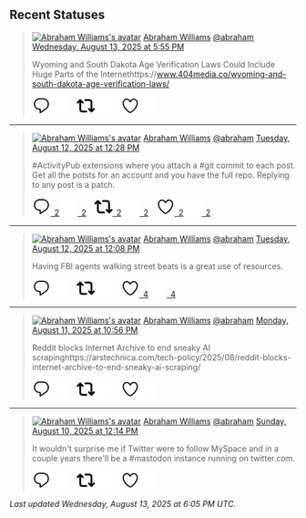 ## Recent Statuses

> <a href="https://indieweb.social/@abraham"><img alt="Abraham Williams's avatar" src="https://cdn.masto.host/indiewebsocial/accounts/avatars/109/292/540/382/343/163/original/d00f2e03ce9c85b1.jpg" height="24" width="24" ></a> [Abraham Williams](https://indieweb.social/@abraham) [@abraham](https://indieweb.social/@abraham) [Wednesday, August 13, 2025 at 5:55 PM](https://indieweb.social/@abraham/115022742028331759)
>
> Wyoming and South Dakota Age Verification Laws Could Include Huge Parts of the Internethttps://www.404media.co/wyoming-and-south-dakota-age-verification-laws/
>
> [![Reply](./images/reply_light.svg#gh-light-mode-only "Reply")](https://indieweb.social/@abraham/115022742028331759#gh-light-mode-only)[![Reply](./images/reply.svg#gh-dark-mode-only "Reply")](https://indieweb.social/@abraham/115022742028331759#gh-dark-mode-only)&emsp;[![Boost](./images/retweet_light.svg#gh-light-mode-only "Boost")](https://indieweb.social/@abraham/115022742028331759#gh-light-mode-only)[![Boost](./images/retweet.svg#gh-dark-mode-only "Boost")](https://indieweb.social/@abraham/115022742028331759#gh-dark-mode-only)&emsp;[![Favorite](./images/like_light.svg#gh-light-mode-only "Favorite")](https://indieweb.social/@abraham/115022742028331759#gh-light-mode-only)[![Favorite](./images/like.svg#gh-dark-mode-only "Favorite")](https://indieweb.social/@abraham/115022742028331759#gh-dark-mode-only)


---

> <a href="https://indieweb.social/@abraham"><img alt="Abraham Williams's avatar" src="https://cdn.masto.host/indiewebsocial/accounts/avatars/109/292/540/382/343/163/original/d00f2e03ce9c85b1.jpg" height="24" width="24" ></a> [Abraham Williams](https://indieweb.social/@abraham) [@abraham](https://indieweb.social/@abraham) [Tuesday, August 12, 2025 at 12:28 PM](https://indieweb.social/@abraham/115015790820344755)
>
> #ActivityPub extensions where you attach a #git commit to each post. Get all the potsts for an account and you have the full repo. Replying to any post is a patch.
>
> [![Reply](./images/reply_light.svg#gh-light-mode-only "Reply")&ensp;2](https://indieweb.social/@abraham/115015790820344755#gh-light-mode-only)[![Reply](./images/reply.svg#gh-dark-mode-only "Reply")&ensp;2](https://indieweb.social/@abraham/115015790820344755#gh-dark-mode-only)&emsp;[![Boost](./images/retweet_light.svg#gh-light-mode-only "Boost")&ensp;2](https://indieweb.social/@abraham/115015790820344755#gh-light-mode-only)[![Boost](./images/retweet.svg#gh-dark-mode-only "Boost")&ensp;2](https://indieweb.social/@abraham/115015790820344755#gh-dark-mode-only)&emsp;[![Favorite](./images/like_light.svg#gh-light-mode-only "Favorite")&ensp;2](https://indieweb.social/@abraham/115015790820344755#gh-light-mode-only)[![Favorite](./images/like.svg#gh-dark-mode-only "Favorite")&ensp;2](https://indieweb.social/@abraham/115015790820344755#gh-dark-mode-only)


---

> <a href="https://indieweb.social/@abraham"><img alt="Abraham Williams's avatar" src="https://cdn.masto.host/indiewebsocial/accounts/avatars/109/292/540/382/343/163/original/d00f2e03ce9c85b1.jpg" height="24" width="24" ></a> [Abraham Williams](https://indieweb.social/@abraham) [@abraham](https://indieweb.social/@abraham) [Tuesday, August 12, 2025 at 12:08 PM](https://indieweb.social/@abraham/115015711698264765)
>
> Having FBI agents walking street beats is a great use of resources.
>
> [![Reply](./images/reply_light.svg#gh-light-mode-only "Reply")](https://indieweb.social/@abraham/115015711698264765#gh-light-mode-only)[![Reply](./images/reply.svg#gh-dark-mode-only "Reply")](https://indieweb.social/@abraham/115015711698264765#gh-dark-mode-only)&emsp;[![Boost](./images/retweet_light.svg#gh-light-mode-only "Boost")](https://indieweb.social/@abraham/115015711698264765#gh-light-mode-only)[![Boost](./images/retweet.svg#gh-dark-mode-only "Boost")](https://indieweb.social/@abraham/115015711698264765#gh-dark-mode-only)&emsp;[![Favorite](./images/like_light.svg#gh-light-mode-only "Favorite")&ensp;4](https://indieweb.social/@abraham/115015711698264765#gh-light-mode-only)[![Favorite](./images/like.svg#gh-dark-mode-only "Favorite")&ensp;4](https://indieweb.social/@abraham/115015711698264765#gh-dark-mode-only)


---

> <a href="https://indieweb.social/@abraham"><img alt="Abraham Williams's avatar" src="https://cdn.masto.host/indiewebsocial/accounts/avatars/109/292/540/382/343/163/original/d00f2e03ce9c85b1.jpg" height="24" width="24" ></a> [Abraham Williams](https://indieweb.social/@abraham) [@abraham](https://indieweb.social/@abraham) [Monday, August 11, 2025 at 10:56 PM](https://indieweb.social/@abraham/115012598157147002)
>
> Reddit blocks Internet Archive to end sneaky AI scrapinghttps://arstechnica.com/tech-policy/2025/08/reddit-blocks-internet-archive-to-end-sneaky-ai-scraping/
>
> [![Reply](./images/reply_light.svg#gh-light-mode-only "Reply")](https://indieweb.social/@abraham/115012598157147002#gh-light-mode-only)[![Reply](./images/reply.svg#gh-dark-mode-only "Reply")](https://indieweb.social/@abraham/115012598157147002#gh-dark-mode-only)&emsp;[![Boost](./images/retweet_light.svg#gh-light-mode-only "Boost")](https://indieweb.social/@abraham/115012598157147002#gh-light-mode-only)[![Boost](./images/retweet.svg#gh-dark-mode-only "Boost")](https://indieweb.social/@abraham/115012598157147002#gh-dark-mode-only)&emsp;[![Favorite](./images/like_light.svg#gh-light-mode-only "Favorite")](https://indieweb.social/@abraham/115012598157147002#gh-light-mode-only)[![Favorite](./images/like.svg#gh-dark-mode-only "Favorite")](https://indieweb.social/@abraham/115012598157147002#gh-dark-mode-only)


---

> <a href="https://indieweb.social/@abraham"><img alt="Abraham Williams's avatar" src="https://cdn.masto.host/indiewebsocial/accounts/avatars/109/292/540/382/343/163/original/d00f2e03ce9c85b1.jpg" height="24" width="24" ></a> [Abraham Williams](https://indieweb.social/@abraham) [@abraham](https://indieweb.social/@abraham) [Sunday, August 10, 2025 at 12:14 PM](https://indieweb.social/@abraham/115004411071201899)
>
> It wouldn&#39;t surprise me if Twitter were to follow MySpace and in a couple years there&#39;ll be a #mastodon instance running on twitter.com.
>
> [![Reply](./images/reply_light.svg#gh-light-mode-only "Reply")](https://indieweb.social/@abraham/115004411071201899#gh-light-mode-only)[![Reply](./images/reply.svg#gh-dark-mode-only "Reply")](https://indieweb.social/@abraham/115004411071201899#gh-dark-mode-only)&emsp;[![Boost](./images/retweet_light.svg#gh-light-mode-only "Boost")](https://indieweb.social/@abraham/115004411071201899#gh-light-mode-only)[![Boost](./images/retweet.svg#gh-dark-mode-only "Boost")](https://indieweb.social/@abraham/115004411071201899#gh-dark-mode-only)&emsp;[![Favorite](./images/like_light.svg#gh-light-mode-only "Favorite")](https://indieweb.social/@abraham/115004411071201899#gh-light-mode-only)[![Favorite](./images/like.svg#gh-dark-mode-only "Favorite")](https://indieweb.social/@abraham/115004411071201899#gh-dark-mode-only)


_Last updated Wednesday, August 13, 2025 at 6:05 PM UTC._
